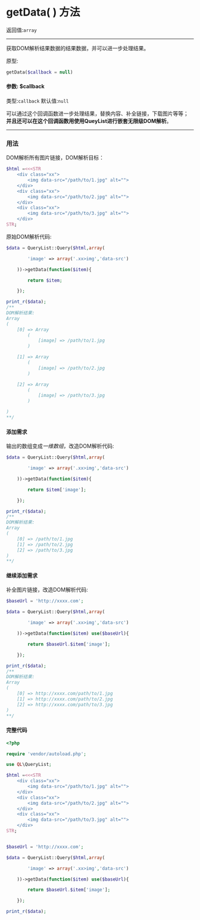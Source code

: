 # getData( ) 方法

返回值:`array`

---

获取DOM解析结果数据的结果数据，并可以进一步处理结果。

原型:

```php
getData($callback = null)
```

#### 参数: $callback
类型:`callback`
默认值:`null`

可以通过这个回调函数进一步处理结果，替换内容、补全链接，下载图片等等；
**并且还可以在这个回调函数用使用QueyList进行嵌套无限级DOM解析**。

---
### 用法
DOM解析所有图片链接，DOM解析目标：
```php
$html =<<<STR
    <div class="xx">
        <img data-src="/path/to/1.jpg" alt="">
    </div>
    <div class="xx">
        <img data-src="/path/to/2.jpg" alt="">
    </div>
    <div class="xx">
        <img data-src="/path/to/3.jpg" alt="">
    </div>
STR;
```
原始DOM解析代码:
```php
$data = QueryList::Query($html,array(

        'image' => array('.xx>img','data-src')

    ))->getData(function($item){

        return $item;

    });

print_r($data);
/**
DOM解析结果:
Array
(
    [0] => Array
        (
            [image] => /path/to/1.jpg
        )

    [1] => Array
        (
            [image] => /path/to/2.jpg
        )

    [2] => Array
        (
            [image] => /path/to/3.jpg
        )

)
**/
```
#### 添加需求
输出的数组变成*一维数组*，改造DOM解析代码:
```php
$data = QueryList::Query($html,array(

        'image' => array('.xx>img','data-src')

    ))->getData(function($item){

        return $item['image'];

    });

print_r($data);
/**
DOM解析结果:
Array
(
    [0] => /path/to/1.jpg
    [1] => /path/to/2.jpg
    [2] => /path/to/3.jpg
)
**/
```
#### 继续添加需求
补全图片链接，改造DOM解析代码:
```php
$baseUrl = 'http://xxxx.com';

$data = QueryList::Query($html,array(

        'image' => array('.xx>img','data-src')

    ))->getData(function($item) use($baseUrl){

        return $baseUrl.$item['image'];

    });

print_r($data);
/**
DOM解析结果:
Array
(
    [0] => http://xxxx.com/path/to/1.jpg
    [1] => http://xxxx.com/path/to/2.jpg
    [2] => http://xxxx.com/path/to/3.jpg
)
**/
```

#### 完整代码
```php
<?php

require 'vendor/autoload.php';

use QL\QueryList;

$html =<<<STR
    <div class="xx">
        <img data-src="/path/to/1.jpg" alt="">
    </div>
    <div class="xx">
        <img data-src="/path/to/2.jpg" alt="">
    </div>
    <div class="xx">
        <img data-src="/path/to/3.jpg" alt="">
    </div>
STR;


$baseUrl = 'http://xxxx.com';

$data = QueryList::Query($html,array(

        'image' => array('.xx>img','data-src')

    ))->getData(function($item) use($baseUrl){

        return $baseUrl.$item['image'];

    });

print_r($data);
```
